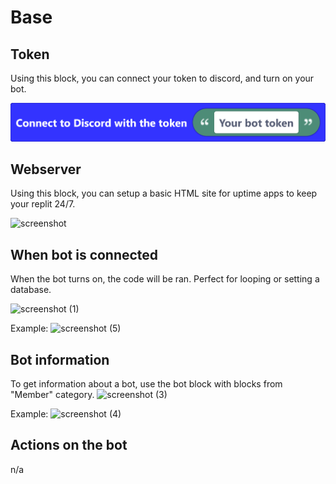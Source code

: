 # Base

## Token
Using this block, you can connect your token to discord, and turn on your bot.

<img src="../.gitbook/assets/screenshot (39) (2).png" alt="">


## Webserver
Using this block, you can setup a basic HTML site for uptime apps to keep your replit 24/7.

![screenshot](https://user-images.githubusercontent.com/115558348/195097464-4541bd7a-66d7-4e42-b19a-a7edf0be0a69.png)

## When bot is connected
When the bot turns on, the code will be ran. Perfect for looping or setting a database.

![screenshot (1)](https://user-images.githubusercontent.com/115558348/195099240-fb5f31ce-b260-435a-9bde-18d8e789e948.png)

Example:
![screenshot (5)](https://user-images.githubusercontent.com/115558348/195101266-806303f5-cf8c-467f-9f21-f3304ae09a81.png)

## Bot information
To get information about a bot, use the bot block with blocks from "Member" category.
![screenshot (3)](https://user-images.githubusercontent.com/115558348/195100186-a80bb34f-7183-4db5-9ebb-f9ed7f1c4f87.png)

Example:
![screenshot (4)](https://user-images.githubusercontent.com/115558348/195100574-3d9f0bec-ee61-4bc0-88c1-7203081191c1.png)

## Actions on the bot

n/a

